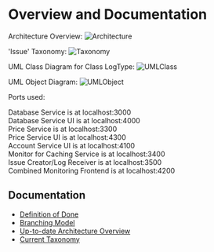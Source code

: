 # Overview and Documentation

Architecture Overview:
![Architecture](https://github.com/ccims/overview-and-documentation/blob/master/Architektur%20Gesamtsystem.jpg?raw=true)


'Issue' Taxonomy:
![Taxonomy](https://github.com/ccims/overview-and-documentation/blob/master/issue_taxonomy/Issue%20Taxonomy.jpg?raw=true)


UML Class Diagram for Class LogType:
![UMLClass](https://github.com/ccims/overview-and-documentation/blob/master/UML%20Class%20Diagram.png?raw=true)


UML Object Diagram:
![UMLObject](https://github.com/ccims/overview-and-documentation/blob/master/UML%20Object%20Diagram.png?raw=true)

Ports used:

Database Service is at localhost:3000 <br />
Database Service UI is at localhost:4000 <br />
Price Service is at localhost:3300 <br />
Price Service UI is at localhost:4300 <br />
Account Service UI is at localhost:4100 <br />
Monitor for Caching Service is at localhost:3400 <br />
Issue Creator/Log Receiver is at localhost:3500 <br />
Combined Monitoring Frontend is at localhost:4200 <br />

## Documentation

- [Definition of Done](definition-of-done.md)
- [Branching Model](./Branching_Model.md) 
- [Up-to-date Architecture Overview](https://miro.com/app/board/o9J_kqtmf3c=/)
- [Current Taxonomy](https://miro.com/app/board/o9J_ktxAhs4=/)
